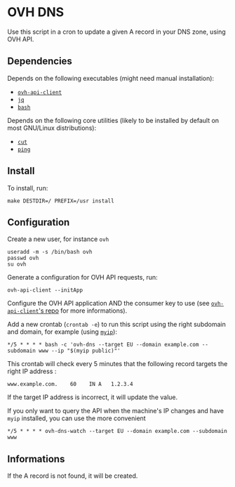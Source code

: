 OVH DNS
=======

Use this script in a cron to update a given A record in your DNS zone, using OVH API.


Dependencies
----------

Depends on the following executables
(might need manual installation):

  - [`ovh-api-client`](https://github.com/aureooms/ovh-api-client)
  - [`jq`](https://stedolan.github.io/jq)
  - [`bash`](https://www.gnu.org/software/bash)

Depends on the following core utilities
(likely to be installed by default on most GNU/Linux distributions):

  - [`cut`](http://man7.org/linux/man-pages/man1/cut.1.html)
  - [`ping`](http://man7.org/linux/man-pages/man8/ping.8.html)


Install
----------

To install, run:

    make DESTDIR=/ PREFIX=/usr install


Configuration
-------------

Create a new user, for instance `ovh`

    useradd -m -s /bin/bash ovh
    passwd ovh
    su ovh

Generate a configuration for OVH API requests, run:

    ovh-api-client --initApp

Configure the OVH API application AND the consumer key to use
(see [`ovh-api-client`'s repo](https://github.com/aureooms/ovh-api-client) for more informations).


Add a new crontab (`crontab -e`) to run this script using the right subdomain and domain,
for example (using [`myip`](https://github.com/aureooms/myip)):

    */5 * * * * bash -c 'ovh-dns --target EU --domain example.com --subdomain www --ip "$(myip public)"'

This crontab will check every 5 minutes that the following record targets the right IP address :

    www.example.com.    60    IN A   1.2.3.4

If the target IP address is incorrect, it will update the value.

If you only want to query the API when the machine's IP changes and have `myip`
installed, you can use the more convenient

    */5 * * * * ovh-dns-watch --target EU --domain example.com --subdomain www


Informations
------------

If the A record is not found, it will be created.
